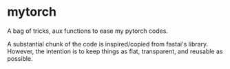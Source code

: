 # mytorch
A bag of tricks, aux functions to ease my pytorch codes.


A substantial chunk of the code is inspired/copied from fastai's library.
However, the intention is to keep things as flat, transparent, and reusable as possible.
